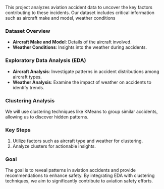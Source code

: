 This project analyzes aviation accident data to uncover the key factors contributing to these incidents. Our dataset includes critical information such as aircraft make and model, weather conditions

### Dataset Overview
- **Aircraft Make and Model**: Details of the aircraft involved.
- **Weather Conditions**: Insights into the weather during accidents.

### Exploratory Data Analysis (EDA)
- **Aircraft Analysis**: Investigate patterns in accident distributions among aircraft types.
- **Weather Analysis**: Examine the impact of weather on accidents to identify trends.

### Clustering Analysis
We will use clustering techniques like KMeans to group similar accidents, allowing us to discover hidden patterns.

### Key Steps
1. Utilize factors such as aircraft type and weather for clustering.
2. Analyze clusters for actionable insights.

### Goal
The goal is to reveal patterns in aviation accidents and provide recommendations to enhance safety. By integrating EDA with clustering techniques, we aim to significantly contribute to aviation safety efforts.



